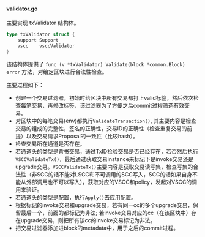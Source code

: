 #### validator.go

主要实现 txValidator 结构体。

```go
type txValidator struct {
	support Support
	vscc    vsccValidator
}
```

该结构体提供了 `func (v *txValidator) Validate(block *common.Block) error` 方法，对给定区块进行合法性检查。

主要过程如下：
* 创建一个交易过滤器，初始时给区块中所有交易都打上valid标签，然后依次检查每笔交易，再修改标签，该过滤器为了方便之后commit过程筛选有效交易。
* 对区块中的每笔交易(env)都执行`ValidateTransaction()`, 其主要内容是检查交易的组成的完整性，签名的正确性，交易ID的正确性（检查重复交易的前提）以及交易请求Proposal的一致性（比较hash）。
* 检查交易所在通道是否存在。
* 若通道头的类型是背书交易，通过TxID检验交易是否已经存在，若否然后执行`VSCCValidateTx()`，最后通过获取交易instance来标记下是invoke交易还是upgrade交易。`VSCCValidateTx()`主要内容是获取交易读写集，检查写集的合法性（非SCC的话不能对LSCC和不可调用的SCC写入，SCC的话如果自身不能从外部调用也不可以写入），获取对应的VSCC和policy，发起对VSCC的调用来验证。
* 若通道头的类型是配置，执行`Apply()`去应用配置。
* 根据标记的invoke交易和upgrade交易，若有同一cc的多个upgrade交易，保留最后一个，前面的都标记为非法; 若invoke交易对应的cc（在该区块中）存在upgrade交易，则把所有该cc的invoke交易标记为非法。
* 把交易过滤器添加进block的metadata中，用于之后的commit过程。
